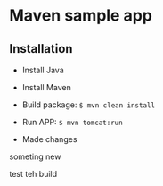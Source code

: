 # Maven sample app

## Installation

- Install Java
- Install Maven

- Build package: `$ mvn clean install`

- Run APP: `$ mvn tomcat:run`

- Made changes   

someting new 

test teh build
